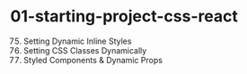 # 01-starting-project-css-react

75. Setting Dynamic Inline Styles
76. Setting CSS Classes Dynamically
78. Styled Components & Dynamic Props
